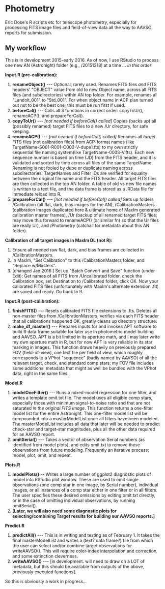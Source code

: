 # Photometry
Eric Dose's R scripts etc for telescope photometry, especially for processing FITS image files and field-of-view data all the way to AAVSO reports for submission.

## My workflow
This is in development 2015-early 2016. As of now, I use RStudio to process one new AN (Astronight) folder (e.g., /20151218) at a time ... *in this order*:

**Input.R (pre-calibration):**

 1. **renameObject()** --- Optional, rarely used. Renames FITS files *and* FITS headers' "OBJECT" value from old to new Object name, across all FITS files (and subdirectories) within AN top folder. For example, renames all "Landolt_001" to "Std_001". For when object name in ACP plan turned out not to be the best one; this  must be run first if used.
 1. **beforeCal()** --- Calls all 3 functions in correct order: copyToUr(), renameACP(), and prepareForCal(). 
   1.  **copyToUr()** --- *[not needed if beforeCal() called]* Copies (backs up) all (possibly renamed) target FITS files to a new /Ur directory, for safe keeping.
   1.  **renameACP()**  ---  *[not needed if beforeCal() called]* Renames all _target_ FITS files (not calibration files) from ACP-format names (like TargetName-S001-R001-C003-V-dupe1.fts) to my own strictly sequential file naming system(like TargetName-0003-V.fts). Each new sequence number is based on time (JD) from the FITS header, and it is validated and sorted by time across all files of the same TargetName. Renaming is not fooled by dupe or duplicate naming across subdirectories. TargetNames and Filter IDs are verified for equality between the original file name and the FITS header. All target FITS files are then collected in the top AN folder. A table of old vs new file names is written to a text file, and the data frame is stored as a .RData file for immediate reload into R.
   1.  **prepareForCal()**  ---  *[not needed if beforeCal() called]* Sets up folders /Calibration (all flat, dark, bias images for the AN), /CalibrationMasters (calibration images duplicated here & ultimate home of MaxIm generated calibration master frames), /Ur (backup of all renamed target FITS files; may move this forward to renameACP() (or similar fn) so that the Ur files are really Ur), and /Photometry (catchall for metadata about this AN folder).

**Calibration of all target images in MaxIm DL (not R):**

  1. Ensure all needed raw flat, dark, and bias frames are collected in /CalibrationMasters.
  1. In MaxIm, "Set Calibration" to this /CalibrationMasters folder, and "Replace w/Masters".
  1. [changed Jan 2016:] Set up "Batch Convert and Save" function (under Edit): Get names of all FITS from /Uncalibrated folder, check the Calibration box, set Destination to /Calibrated folder, click OK. Now your calibrated FITS files (unfortunately with MaxIm's alternate extension .fit) are saved and ready. Go back to R.

**Input.R (post-calibration):**

 1. **finishFITS()**  ---  Resets calibrated FITS file extensions to .fts. Deletes all non-master files from /CalibrationMasters, verifies via each FITS header that all calibrations happened OK, greatly cleans up directory structure.
 1. **make_df_master()**  ---  Prepares inputs for and invokes APT software to build R data frame suitable for later use in photometric model building and AAVSO. APT is a bit limited in its aperture math, and I may later write my own aperture math in R, but for now APT is very reliable in its star marking in images. This function draws heavily on previously prepared FOV (field-of-view), one text file per field of view, which roughly corresponds to a VPhot "sequence" (badly named by AAVSO) of all the relevant target, check, and standard comp stars; my FOV file includes some additional metadata that might as well be bundled with the VPhot data, right in the same files.

**Model.R**

 1. **modelOneFilter()**  ---  Runs a mixed-model regression for one filter, and writes a template omit.txt file. The model uses all eligible comp stars, especially those with minimum signal-to-noise ratio and that are not saturated *in the original FITS image*. This function returns a one-filter model list for the entire Astronight. This one-filter model list will be compounded into a masterModelList once all filters have been modeled. The masterModelList includes all data that later will be needed to predict check-star and target-star magnitudes, plus all the other data required for an AAVSO report. 
 2. **omitSerial()** --- Takes a vector of observation Serial numbers (as identified from model plots), and edits omit.txt to remove these observations from future modeling. Frequently an iterative process: model, plot, omit, and repeat.

**Plots.R**

1. **modelPlots()** -- Writes a large number of ggplot2 diagnostic plots of model into RStudio plot window. These are used to omit single observations (one comp star in one image, by Serial number), individual images, or all instances of a comp star either in one filter or in all filters. The user specifies these desired omissions by editing omit.txt directly, or in the case of omitting individual observations, by running omitSerial().
1. **[Later, we will also need some diagnostic plots for selecting/combining Target results for building
our AAVSO reports.]**

**Predict.R**

 1. **predictAll()**  ---  This is in writing and testing as of February 1. It takes the final masterModelList and writes a (text? data frame?) file from which the user can select and/or combine target observations for writeAAVSO(). This will require color-index interpolation and correction, and some extinction cleverness.
 1. **writeAAVSO()**  ---  [in development. will need to draw on a LOT of metadata, but this should be available from outputs of the above, previously executed functions].

So this is obviously a work in progress...
